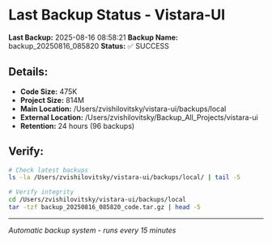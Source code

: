 # Last Backup Status - Vistara-UI

**Last Backup:** 2025-08-16 08:58:21
**Backup Name:** backup_20250816_085820
**Status:** ✅ SUCCESS

## Details:
- **Code Size:** 475K
- **Project Size:** 814M
- **Main Location:** /Users/zvishilovitsky/vistara-ui/backups/local
- **External Location:** /Users/zvishilovitsky/Backup_All_Projects/vistara-ui
- **Retention:** 24 hours (96 backups)

## Verify:
```bash
# Check latest backups
ls -la /Users/zvishilovitsky/vistara-ui/backups/local/ | tail -5

# Verify integrity
cd /Users/zvishilovitsky/vistara-ui/backups/local
tar -tzf backup_20250816_085820_code.tar.gz | head -5
```

---
*Automatic backup system - runs every 15 minutes*
